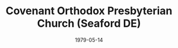 ---
date: &id001 1979-05-14
end_date: null
location:
  address: null
  city: Seaford
  state: DE
minister:
- end: 1983-01-01
  name: Douglas Watson
  start: 1979-01-01
  type: Pastor
ministers:
- Douglas Watson
name: Covenant Orthodox Presbyterian Church
names:
- end: 1983-01-30
  name: Covenant Orthodox Presbyterian Church
  start: 1979-05-14
origination_date: *id001
raw_data: "DE Seaford\nCovenant Orthodox Presbyterian Church (May 14, 1979\u2013January\
  \ 30, 1983)\nPastor: Douglas Watson, 1979\u201383"
received_from: null
states:
- DE
status:
  active: false
  end_date: 1983-01-30
  reason: null
  received_from: null
  withdrawal_to: null
title: Covenant Orthodox Presbyterian Church (Seaford DE)
year_established:
- 1979

---